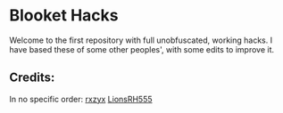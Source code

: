 # Blooket Hacks

Welcome to the first repository with full unobfuscated, working hacks.
I have based these of some other peoples', with some edits to improve it.

## Credits:

In no specific order:
[rxzyx](https://github.com/rxzyx)
[LionsRH555](https://github.com/LionsRH555)
